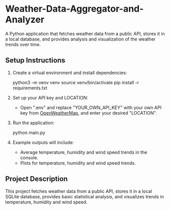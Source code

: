 # Weather-Data-Aggregator-and-Analyzer
A Python application that fetches weather data from a public API, stores it in a local database, and provides analysis and visualization of the weather trends over time.

## Setup Instructions

1. Create a virtual environment and install dependencies:

    python3 -m venv venv
    source venv/bin/activate
    pip install -r requirements.txt


2. Set up your API key and LOCATION:

    - Open ".env" and replace "YOUR_OWN_API_KEY" with your own API key from [OpenWeatherMap](https://openweathermap.org/),
      and enter your desired "LOCATION".

3. Run the application:

    python main.py


4. Example outputs will include:

    - Average temperature, humidity and wind speed trends in the console.
    - Plots for temperature, humidity and wind speed trends.

## Project Description

This project fetches weather data from a public API, stores it in a local SQLite database, provides basic statistical analysis, and visualizes trends in temperature, humidity and wind speed.



